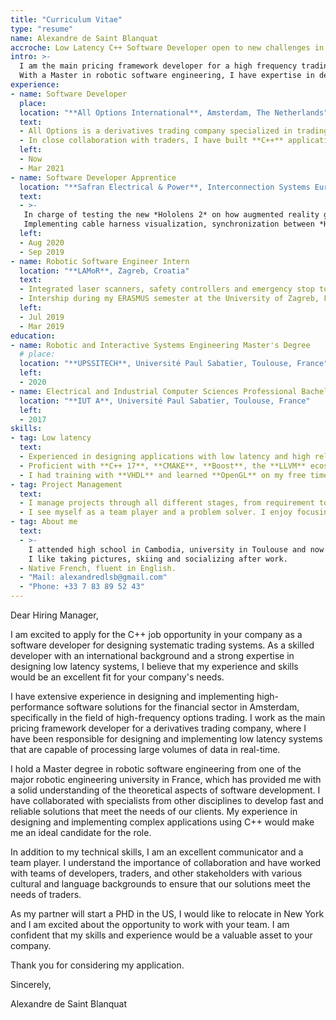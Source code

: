 ```yaml
---
title: "Curriculum Vitae"
type: "resume"
name: Alexandre de Saint Blanquat
accroche: Low Latency C++ Software Developer open to new challenges in the US
intro: >-
  I am the main pricing framework developer for a high frequency trading company in Amsterdam, Netherland.
  With a Master in robotic software engineering, I have expertise in designing systems and collaborating with specialists from other disciplines to bring fast and reliable solutions to traders.
experience:
- name: Software Developer
  place:
  location: "**All Options International**, Amsterdam, The Netherlands"
  text:
  - All Options is a derivatives trading company specialized in trading options. I am part of a team of ten software developers dedicated to ensure the continuity of the trading platform, implementing new features, and expanding to new products.
  - In close collaboration with traders, I have built **C++** applications covering low latency trading, portfolio management and options hedging. I am the main developer on the pricing framework, aiming to improve performances for European products, replace legacy code and expand to the US market.
  left:
  - Now
  - Mar 2021
- name: Software Developer Apprentice
  location: "**Safran Electrical & Power**, Interconnection Systems Eurasia, Design Office, Blagnac, France"
  text:
  - >-
   In charge of testing the new *Hololens 2* on how augmented reality glasses can be used in the plane cabling process. 
   Implementing cable harness visualization, synchronization between *Hololens*, and new augmented reality interactions.
  left:
  - Aug 2020
  - Sep 2019
- name: Robotic Software Engineer Intern
  location: "**LAMoR**, Zagreb, Croatia"
  text:
  - Integrated laser scanners, safety controllers and emergency stop to a warehouse robot. Made a **C++ ROS** package to decode sensor data stream.
  - Intership during my ERASMUS semester at the University of Zagreb, Faculty of Electrical Engineering and Computing.
  left:
  - Jul 2019
  - Mar 2019
education:
- name: Robotic and Interactive Systems Engineering Master's Degree
  # place: 
  location: "**UPSSITECH**, Université Paul Sabatier, Toulouse, France"
  left:
  - 2020
- name: Electrical and Industrial Computer Sciences Professional Bachelor's Degree
  location: "**IUT A**, Université Paul Sabatier, Toulouse, France"
  left:
  - 2017
skills:
- tag: Low latency
  text:
  - Experienced in designing applications with low latency and high reliability requirements. I have a methodic approach and always abstract problems into a model (state machine, Grafcet, dependency graph...).
  - Proficient with **C++ 17**, **CMAKE**, **Boost**, the **LLVM** ecosystem and now moving to **C++ 23**. Using **Linux** as my working environnement and taking advantage of other languages such as **Python**, **Go** or **Javascript**.
  - I had training with **VHDL** and learned **OpenGL** on my free time. Would be interested in working with GPU-accelerated computing or **FPGA**.
- tag: Project Management
  text:
  - I manage projects through all different stages, from requirement to release, support and handover. I supervise the work of my juniors colleagues. I like to review the design and the code for other projects and give a constructive feedback.
  - I see myself as a team player and a problem solver. I enjoy focusing on design in order to build scalable solutions.
- tag: About me
  text:
  - >-
    I attended high school in Cambodia, university in Toulouse and now living in Amsterdam.
    I like taking pictures, skiing and socializing after work.
  - Native French, fluent in English.
  - "Mail: alexandredlsb@gmail.com"
  - "Phone: +33 7 83 89 52 43"
---
```

Dear Hiring Manager,

I am excited to apply for the C++ job opportunity in your company as a software developer for designing systematic trading systems. As a skilled developer with an international background and a strong expertise in designing low latency systems, I believe that my experience and skills would be an excellent fit for your company's needs.

I have extensive experience in designing and implementing high-performance software solutions for the financial sector in Amsterdam, specifically in the field of high-frequency options trading. I work as the main pricing framework developer for a derivatives trading company, where I have been responsible for designing and implementing low latency systems that are capable of processing large volumes of data in real-time.

I hold a Master degree in robotic software engineering from one of the major robotic engineering university in France, which has provided me with a solid understanding of the theoretical aspects of software development. I have collaborated with specialists from other disciplines to develop fast and reliable solutions that meet the needs of our clients. My experience in designing and implementing complex applications using C++ would make me an ideal candidate for the role.

In addition to my technical skills, I am an excellent communicator and a team player. I understand the importance of collaboration and have worked with teams of developers, traders, and other stakeholders with various cultural and language backgrounds to ensure that our solutions meet the needs of traders.

As my partner will start a PHD in the US, I would like to relocate in New York and I am excited about the opportunity to work with your team. I am confident that my skills and experience would be a valuable asset to your company.

Thank you for considering my application.

Sincerely,

Alexandre de Saint Blanquat